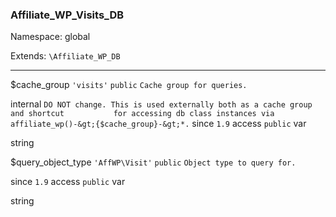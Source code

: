 ### Affiliate_WP_Visits_DB

Namespace: global

Extends: `\Affiliate_WP_DB`

----


$cache_group
`'visits'` `public` `Cache group for queries.` 


internal
`DO NOT change. This is used externally both as a cache group and shortcut           for accessing db class instances via affiliate_wp()-&gt;{$cache_group}-&gt;*.` 
since
`1.9` 
access
`public` 
var

string


$query_object_type
`'AffWP\Visit'` `public` `Object type to query for.` 


since
`1.9` 
access
`public` 
var

string

